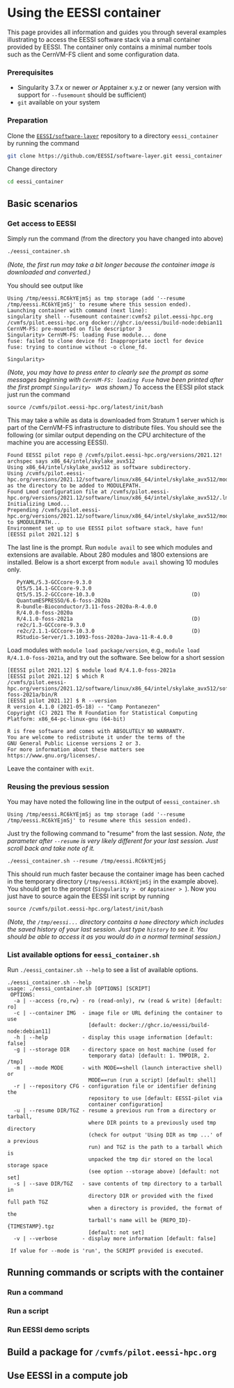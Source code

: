 # Using the EESSI container

This page provides all information and guides you through several examples
illustrating to access the EESSI software stack via a small container provided by
EESSI. The container only contains a minimal number tools such as the CernVM-FS
client and some configuration data.

### Prerequisites

- Singularity 3.7.x or newer _or_ Apptainer x.y.z or newer (any version with
  support for `--fusemount` should be sufficient)
- `git` available on your system

### Preparation

Clone the [`EESSI/software-layer`](https://github.com/EESSI/software-layer.git)
repository to a directory `eessi_container` by running the command
```bash
git clone https://github.com/EESSI/software-layer.git eessi_container
```
Change directory
```bash
cd eessi_container
```

## Basic scenarios

### Get access to EESSI

Simply run the command (from the directory you have changed into above)
```bash
./eessi_container.sh
```
_(Note, the first run may take a bit longer because the container image is
downloaded and converted.)_

You should see output like
```
Using /tmp/eessi.RC6kYEjmSj as tmp storage (add '--resume /tmp/eessi.RC6kYEjmSj' to resume where this session ended).
Launching container with command (next line):
singularity shell --fusemount container:cvmfs2 pilot.eessi-hpc.org /cvmfs/pilot.eessi-hpc.org docker://ghcr.io/eessi/build-node:debian11
CernVM-FS: pre-mounted on file descriptor 3
Singularity> CernVM-FS: loading Fuse module... done
fuse: failed to clone device fd: Inappropriate ioctl for device
fuse: trying to continue without -o clone_fd.

Singularity>
```
_(Note, you may have to press enter to clearly see the prompt as some messages
beginning with `CernVM-FS: loading Fuse` have been printed after the first prompt
`Singularity> ` was shown.)_
To access the EESSI pilot stack just run the command
```
source /cvmfs/pilot.eessi-hpc.org/latest/init/bash
```
This may take a while as data is downloaded from Stratum 1 server which is part of the
CernVM-FS infrastructure to distribute files. You should see the following (or
similar output depending on the CPU architecture of the machine you are accessing
EESSI).
```
Found EESSI pilot repo @ /cvmfs/pilot.eessi-hpc.org/versions/2021.12!
archspec says x86_64/intel/skylake_avx512
Using x86_64/intel/skylake_avx512 as software subdirectory.
Using /cvmfs/pilot.eessi-hpc.org/versions/2021.12/software/linux/x86_64/intel/skylake_avx512/modules/all as the directory to be added to MODULEPATH.
Found Lmod configuration file at /cvmfs/pilot.eessi-hpc.org/versions/2021.12/software/linux/x86_64/intel/skylake_avx512/.lmod/lmodrc.lua
Initializing Lmod...
Prepending /cvmfs/pilot.eessi-hpc.org/versions/2021.12/software/linux/x86_64/intel/skylake_avx512/modules/all to $MODULEPATH...
Environment set up to use EESSI pilot software stack, have fun!
[EESSI pilot 2021.12] $ 
```
The last line is the prompt. Run `module avail` to see which modules and
extensions are available. About 280 modules and 1800 extensions are installed.
Below is a short excerpt from `module avail` showing 10 modules only.
```
   PyYAML/5.3-GCCcore-9.3.0
   Qt5/5.14.1-GCCcore-9.3.0
   Qt5/5.15.2-GCCcore-10.3.0                               (D)
   QuantumESPRESSO/6.6-foss-2020a
   R-bundle-Bioconductor/3.11-foss-2020a-R-4.0.0
   R/4.0.0-foss-2020a
   R/4.1.0-foss-2021a                                      (D)
   re2c/1.3-GCCcore-9.3.0
   re2c/2.1.1-GCCcore-10.3.0                               (D)
   RStudio-Server/1.3.1093-foss-2020a-Java-11-R-4.0.0
```
Load modules with `module load package/version`, e.g.,
`module load R/4.1.0-foss-2021a`, and try out the software. See below for a short
session
```
[EESSI pilot 2021.12] $ module load R/4.1.0-foss-2021a
[EESSI pilot 2021.12] $ which R
/cvmfs/pilot.eessi-hpc.org/versions/2021.12/software/linux/x86_64/intel/skylake_avx512/software/R/4.1.0-foss-2021a/bin/R
[EESSI pilot 2021.12] $ R --version
R version 4.1.0 (2021-05-18) -- "Camp Pontanezen"
Copyright (C) 2021 The R Foundation for Statistical Computing
Platform: x86_64-pc-linux-gnu (64-bit)

R is free software and comes with ABSOLUTELY NO WARRANTY.
You are welcome to redistribute it under the terms of the
GNU General Public License versions 2 or 3.
For more information about these matters see
https://www.gnu.org/licenses/.
```
Leave the container with `exit`.
### Reusing the previous session
You may have noted the following line in the output of `eessi_container.sh`
```
Using /tmp/eessi.RC6kYEjmSj as tmp storage (add '--resume /tmp/eessi.RC6kYEjmSj' to resume where this session ended).
```
Just try the following command to "resume" from the last session. _Note, the
parameter after `--resume` is very likely different for your last session. Just
scroll back and take note of it._
```
./eessi_container.sh --resume /tmp/eessi.RC6kYEjmSj
```
This should run much faster because the container image has been cached in the
temporary directory (`/tmp/eessi.RC6kYEjmSj` in the example above). You should
get to the prompt (`Singularity > ` or `Apptainer > `). Now you just have
to source again the EESSI init script by running
```
source /cvmfs/pilot.eessi-hpc.org/latest/init/bash
```
_(Note, the `/tmp/eessi...` directory contains a `home` directory which includes
the saved history of your last session. Just type `history` to see it. You should
be able to access it as you would do in a normal terminal session.)_
### List available options for `eessi_container.sh`
Run `./eessi_container.sh --help` to see a list of available options.
```
./eessi_container.sh --help
usage: ./eessi_container.sh [OPTIONS] [SCRIPT]
 OPTIONS:
  -a | --access {ro,rw} - ro (read-only), rw (read & write) [default: ro]
  -c | --container IMG  - image file or URL defining the container to use
                          [default: docker://ghcr.io/eessi/build-node:debian11]
  -h | --help           - display this usage information [default: false]
  -g | --storage DIR    - directory space on host machine (used for
                          temporary data) [default: 1. TMPDIR, 2. /tmp]
  -m | --mode MODE      - with MODE==shell (launch interactive shell) or
                          MODE==run (run a script) [default: shell]
  -r | --repository CFG - configuration file or identifier defining the
                          repository to use [default: EESSI-pilot via
                          container configuration]
  -u | --resume DIR/TGZ - resume a previous run from a directory or tarball,
                          where DIR points to a previously used tmp directory
                          (check for output 'Using DIR as tmp ...' of a previous
                          run) and TGZ is the path to a tarball which is
                          unpacked the tmp dir stored on the local storage space
                          (see option --storage above) [default: not set]
  -s | --save DIR/TGZ   - save contents of tmp directory to a tarball in
                          directory DIR or provided with the fixed full path TGZ
                          when a directory is provided, the format of the
                          tarball's name will be {REPO_ID}-{TIMESTAMP}.tgz
                          [default: not set]
  -v | --verbose        - display more information [default: false]

 If value for --mode is 'run', the SCRIPT provided is executed.
```
## Running commands or scripts with the container
### Run a command
### Run a script
### Run EESSI demo scripts

## Build a package for `/cvmfs/pilot.eessi-hpc.org`

## Use EESSI in a compute job
